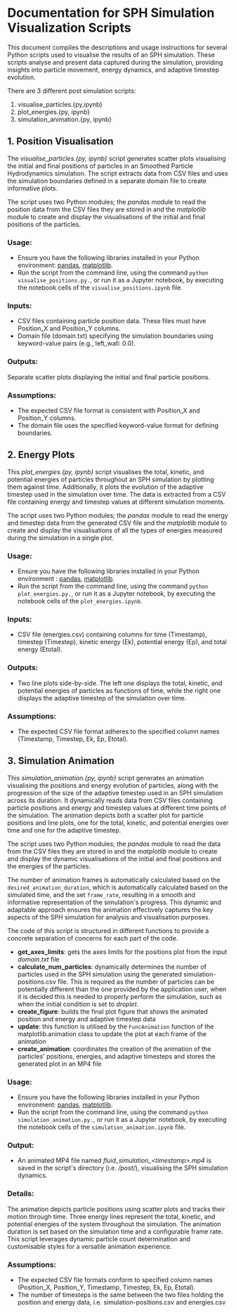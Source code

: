 # Documentation for SPH Simulation Visualization Scripts

This document compiles the descriptions and usage instructions for several Python scripts used to visualise the results of an SPH simulation. These scripts analyse and present data captured during the simulation, providing insights into particle movement, energy dynamics, and adaptive timestep evolution.

There are 3 different post simulation scripts:

1. visualise_particles.{py,ipynb}
2. plot_energies.{py, ipynb}
3. simulation_animation.{py, ipynb}

## 1. Position Visualisation

The _visualise_particles.{py, ipynb}_ script generates scatter plots visualising the initial and final positions of particles in an Smoothed Particle Hydrodynamics simulation. The script extracts data from CSV files and uses the simulation boundaries defined in a separate domain file to create informative plots.

The script uses two Python modules; the _pandas_ module to read the position data from the CSV files they are stored in and the _matplotlib_ module to create and display the visualisations of the initial and final positions of the particles.

### Usage:

- Ensure you have the following libraries installed in your Python environment: [pandas](https://pypi.org/project/pandas/), [matplotlib](https://pypi.org/project/matplotlib/).
- Run the script from the command line, using the command `python visualise_positions.py.`, or run it as a Jupyter notebook, by executing the notebook cells of the `visualise_positions.ipynb` file.

### Inputs:

- CSV files containing particle position data. These files must have Position_X and Position_Y columns.
- Domain file (domain.txt) specifying the simulation boundaries using keyword-value pairs (e.g., left_wall: 0.0).

### Outputs:

Separate scatter plots displaying the initial and final particle positions.

### Assumptions:

- The expected CSV file format is consistent with Position_X and Position_Y columns.
- The domain file uses the specified keyword-value format for defining boundaries.

## 2. Energy Plots

This _plot_energies.{py, ipynb}_ script visualises the total, kinetic, and potential energies of particles throughout an SPH simulation by plotting them against time. Additionally, it plots the evolution of the adaptive timestep used in the simulation over time. The data is extracted from a CSV file containing energy and timestep values at different simulation moments.

The script uses two Python modules; the _pandas_ module to read the energy and timestep data from the generated CSV file and the _matplotlib_ module to create and display the visualisations of all the types of energies measured during the simulation in a single plot.

### Usage:

- Ensure you have the following libraries installed in your Python environment : [pandas](https://pypi.org/project/pandas/), [matplotlib](https://pypi.org/project/matplotlib/).
- Run the script from the command line, using the command `python plot_energies.py.`, or run it as a Jupyter notebook, by executing the notebook cells of the `plot_energies.ipynb`.

### Inputs:

- CSV file (energies.csv) containing columns for time (Timestamp), timestep (Timestep), kinetic energy (Ek), potential energy (Ep), and total energy (Etotal).

### Outputs:

- Two line plots side-by-side. The left one displays the total, kinetic, and potential energies of particles as functions of time, while the right one displays the adaptive timestep of the simulation over time.

### Assumptions:

- The expected CSV file format adheres to the specified column names (Timestamp, Timestep, Ek, Ep, Etotal).

## 3. Simulation Animation

This _simulation_animation.{py, ipynb}_ script generates an animation visualising the positions and energy evolution of particles, along with the progression of the size of the adaptive timestep used in an SPH simulation across its duration. It dynamically reads data from CSV files containing particle positions and energy and timestep values at different time points of the simulation. The animation depicts both a scatter plot for particle positions and line plots, one for the total, kinetic, and potential energies over time and one for the adaptive timestep.

The script uses two Python modules; the _pandas_ module to read the data from the CSV files they are stored in and the _matplotlib_ module to create and display the dynamic visualisations of the initial and final positions and the energies of the particles.

The number of animation frames is automatically calculated based on the `desired_animation_duration`, which is automatically calculated based on the simulated time, and the set `frame_rate`, resulting in a smooth and informative representation of the simulation's progress. This dynamic and adaptable approach ensures the animation effectively captures the key aspects of the SPH simulation for analysis and visualisation purposes.

The code of this script is structured in different functions to provide a concrete separation of concerns for each part of the code.

- **get_axes_limits**: gets the axes limits for the positions plot from the input _domain.txt_ file
- **calculate_num_particles**: dynamically determines the number of particles used in the SPH simulation using the generated simulation-positions.csv file. This is required as the number of particles can be potentially different than the one provided by the application user, when it is decided this is needed to properly perform the simulation, such as when the initial condition is set to _droplet_.
- **create_figure**: builds the final plot figure that shows the animated position and energy and adaptive timestep data
- **update**: this function is utilised by the `FuncAnimation` function of the matplotlib.animation class to update the plot at each frame of the animation
- **create_animation**: coordinates the creation of the animation of the particles' positions, energies, and adaptive timesteps and stores the generated plot in an MP4 file

### Usage:

- Ensure you have the following libraries installed in your Python environment: [pandas](https://pypi.org/project/pandas/), [matplotlib](https://pypi.org/project/matplotlib/).
- Run the script from the command line, using the command `python simulation_animation.py.`, or run it as a Jupyter notebook, by executing the notebook cells of the `simulation_animation.ipynb` file.

### Output:

- An animated MP4 file named _fluid_simulation\_\<timestamp\>.mp4_ is saved in the script's directory (i.e. _/post/_), visualising the SPH simulation dynamics.

### Details:

The animation depicts particle positions using scatter plots and tracks their motion through time.
Three energy lines represent the total, kinetic, and potential energies of the system throughout the simulation.
The animation duration is set based on the simulation time and a configurable frame rate.
This script leverages dynamic particle count determination and customisable styles for a versatile animation experience.

### Assumptions:

- The expected CSV file formats conform to specified column names (Position_X, Position_Y, Timestamp, Timestep, Ek, Ep, Etotal).
- The number of timesteps is the same between the two files holding the position and energy data, i.e. simulation-positions.csv and energies.csv
